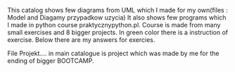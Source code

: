 This catalog shows few diagrams from UML which I made for my own(files : Model and Diagamy przypadkow uzycia)
It also shows few programs which I made in python course praktycznypython.pl.
Course is made from many small exercises and 8 bigger projects.
In green color there is a instruction of exercise.
Below there are my answers for exercies.

File Projekt.... in main catalogue is project which was made by me for the ending of bigger BOOTCAMP.
